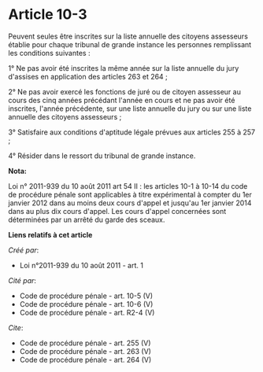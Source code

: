 # Article 10-3

Peuvent seules être inscrites sur la liste annuelle des citoyens assesseurs établie pour chaque tribunal de grande instance
les personnes remplissant les conditions suivantes : 

1° Ne pas avoir été inscrites la même année sur la liste annuelle du jury d'assises en application des articles 263 et 264 ; 

2° Ne pas avoir exercé les fonctions de juré ou de citoyen assesseur au cours des cinq années précédant l'année en cours et
ne pas avoir été inscrites, l'année précédente, sur une liste annuelle du jury ou sur une liste annuelle des citoyens
assesseurs ; 

3° Satisfaire aux conditions d'aptitude légale prévues aux articles 255 à 257 ; 

4° Résider dans le ressort du tribunal de grande instance.

**Nota:**

Loi n° 2011-939 du 10 août 2011 art 54 II : les articles 10-1 à 10-14 du code de procédure pénale sont applicables à titre
expérimental à compter du 1er janvier 2012 dans au moins deux cours d'appel et jusqu'au 1er janvier 2014 dans au plus dix
cours d'appel. Les cours d'appel concernées sont déterminées par un arrêté du garde des sceaux.

**Liens relatifs à cet article**

_Créé par_:

  - Loi n°2011-939 du 10 août 2011 - art. 1

_Cité par_:

  - Code de procédure pénale - art. 10-5 (V)
  - Code de procédure pénale - art. 10-6 (V)
  - Code de procédure pénale - art. R2-4 (V)

_Cite_:

  - Code de procédure pénale - art. 255 (V)
  - Code de procédure pénale - art. 263 (V)
  - Code de procédure pénale - art. 264 (V)

